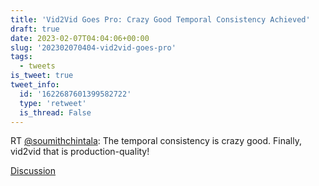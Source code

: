 ```yaml
---
title: 'Vid2Vid Goes Pro: Crazy Good Temporal Consistency Achieved'
draft: true
date: 2023-02-07T04:04:06+00:00
slug: '202302070404-vid2vid-goes-pro'
tags:
  - tweets
is_tweet: true
tweet_info:
  id: '1622687601399582722'
  type: 'retweet'
  is_thread: False
---
```




RT [@soumithchintala](https://x.com/soumithchintala): The temporal consistency is crazy good.
Finally, vid2vid that is production-quality!

[Discussion](https://x.com/sytelus/status/1622687601399582722)
